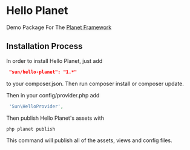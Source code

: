 # Hello Planet

Demo Package For The [Planet Framework](http://planet.iftekhersunny.com)

## Installation Process

In order to install Hello Planet, just add

```json
 "sun/hello-planet": "1.*"
```
to your composer.json. Then run composer install or composer update.

Then in your config/provider.php add

```php
 'Sun\HelloProvider',
```

Then publish Hello Planet's assets with 

```
php planet publish
```
This command will publish all of the assets, views and config files.
